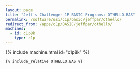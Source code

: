 ```yaml
---
layout: page
title: "Jeff's Challenger 1P BASIC Programs: OTHELLO.BAS"
permalink: /software/osi/c1p/basic/jeffpar/othello/
redirect_from: /apps/c1p/BASIC/jeffpar/othello/
machines:
  - id: c1p8k
    type: c1p
---
```


{% include machine.html id="c1p8k" %}

```vb
{% include_relative OTHELLO.BAS %}
```
